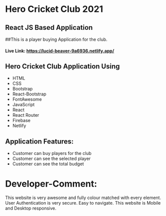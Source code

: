 # Hero Cricket Club 2021
## React JS Based Application
##This is a player buying Application for the club.

#### Live Link: https://lucid-beaver-9a6936.netlify.app/



## Hero Cricket Club Application Using
* HTML
* CSS
* Bootstrap
* React-Bootstrap
* FontAwesome
* JavaScript
* React
* React Router
* Firebase 
* Netlify


## Application Features: 
* Customer can buy players for the club
* Customer can see the selected player
* Customer can see the total budget


# Developer-Comment: 
This website is very awesome and fully colour matched with every element. User Authentication is very secure. Easy to navigate. This website is Mobile and Desktop responsive.
